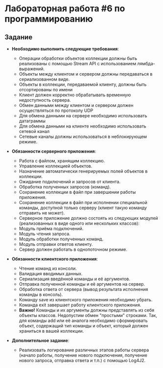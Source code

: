 # Лабораторная работа #6 по программированию

## Задание
- **Необходимо выполнить следующие требования**:
  - Операции обработки объектов коллекции должны быть реализованы с помощью Stream API с использованием лямбда-выражений.
  - Объекты между клиентом и сервером должны передаваться в сериализованном виде.
  - Объекты в коллекции, передаваемой клиенту, должны быть отсортированы по имени
  - Клиент должен корректно обрабатывать временную недоступность сервера.
  - Обмен данными между клиентом и сервером должен осуществляться по протоколу UDP
  - Для обмена данными на сервере необходимо использовать датаграммы
  - Для обмена данными на клиенте необходимо использовать сетевой канал
  - Сетевые каналы должны использоваться в неблокирующем режиме.

- **Обязанности серверного приложения**:
  - Работа с файлом, хранящим коллекцию.
  - Управление коллекцией объектов.
  - Назначение автоматически генерируемых полей объектов в коллекции.
  - Ожидание подключений и запросов от клиента.
  - Обработка полученных запросов (команд).
  - Сохранение коллекции в файл при завершении работы приложения.
  - Сохранение коллекции в файл при исполнении специальной команды, доступной только серверу (клиент такую команду отправить не может).
  - Серверное приложение должно состоять из следующих модулей (реализованных в виде одного или нескольких классов):
  - Модуль приёма подключений.
  - Модуль чтения запроса.
  - Модуль обработки полученных команд.
  - Модуль отправки ответов клиенту.
  - Сервер должен работать в однопоточном режиме.
  
- **Обязанности клиентского приложения**:
  - Чтение команд из консоли.
  - Валидация вводимых данных.
  - Сериализация введённой команды и её аргументов.
  - Отправка полученной команды и её аргументов на сервер.
  - Обработка ответа от сервера (вывод результата исполнения команды в консоль).
  - Команду save из клиентского приложения необходимо убрать.
  - Команда exit завершает работу клиентского приложения.
  - **Важно!** Команды и их аргументы должны представлять из себя объекты классов. Недопустим обмен "простыми" строками. Так, для команды add или её аналога необходимо сформировать объект, содержащий тип команды и объект, который должен храниться в вашей коллекции.

- **Дополнительное задание**:
  - Реализовать логирование различных этапов работы сервера (начало работы, получение нового подключения, получение нового запроса, отправка ответа и т.п.) с помощью Log4J2.
